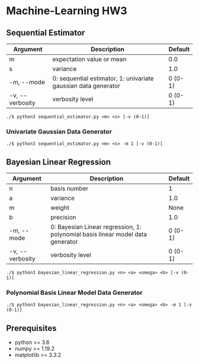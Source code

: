 # Machine-Learning HW3



## Sequential Estimator  
|Argument|Description|Default|
|---|---|---|
|m|expectation value or mean|0.0|
|s|variance|1.0|
|-m, --mode|0: sequential estimator, 1: univariate gaussian data generator|0 (0-1)|
|-v, --verbosity|verbosity level|0 (0-1)|  

```shell script
./$ python3 sequential_estimator.py <m> <s> [-v (0-1)]
```  

### Univariate Gaussian Data Generator  
```shell script
./$ python3 sequential_estimator.py <m> <s> -m 1 [-v (0-1)]
```



## Bayesian Linear Regression  
|Argument|Description|Default|
|---|---|---|
|n|basis number|1|
|a|variance|1.0|
|m|weight|None|
|b|precision|1.0|
|-m, --mode|0: Bayesian Linear regression, 1: polynomial basis linear model data generator|0 (0-1)|
|-v, --verbosity|verbosity level|0 (0-1)|  

```shell script
./$ python3 bayesian_linear_regression.py <n> <a> <omega> <b> [-v (0-1)]
```  

### Polynomial Basis Linear Model Data Generator  
```shell script
./$ python3 bayesian_linear_regression.py <n> <a> <omega> <b> -m 1 [-v (0-1)]
```



## Prerequisites  
* python >= 3.6
* numpy >= 1.19.2
* matplotlib >= 3.3.2
